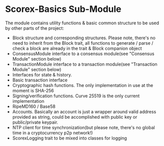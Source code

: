 Scorex-Basics Sub-Module
========================

The module contains utility functions & basic common structure to be used by other parts of the project:
 
- Block structure and corresponding structures. Please note, there's no need to inherit from the Block trait, all 
 functions to generate / parse / check a block are already in the trait & Block companion object
- ConsensusModule interface to a consensus module(see "Consensus Module" section below) 
- TransactionModule interface to a transaction module(see "Transaction Module" section below) 
- Interfaces for state & history.
- Basic transaction interface 
- Cryptographic hash functions. The only implementation in use at the moment is SHA-256
- Signing/verification functions. Curve 25519 is the only current implementation 
- RipeMD160 / Base58
- Accounts. Basically an account is just a wrapper around valid address provided as string, could be
accomplished with public key or public/private keypair. 
- NTP client for time synchronization(but please note, there's no global time in a cryptocurrency p2p
network!)
- ScorexLogging trait to be mixed into classes for logging
